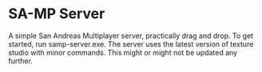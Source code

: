 # SA-MP Server
 A simple San Andreas Multiplayer server, practically drag and drop. To get started, run samp-server.exe. The server uses the latest version of texture studio with minor commands. This might or might not be updated any further.
